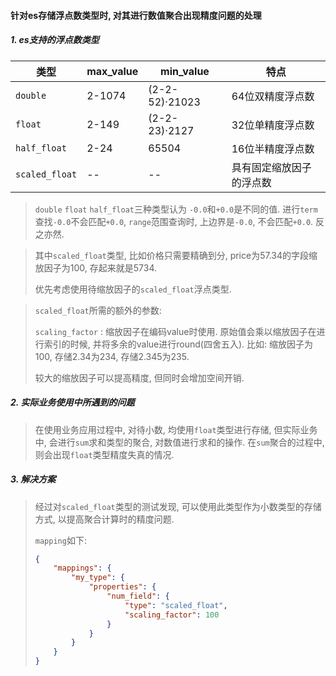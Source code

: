 #### 针对es存储浮点数类型时, 对其进行数值聚合出现精度问题的处理

##### 1. es支持的浮点数类型

| 类型           | max_value | min_value      | 特点                     |
| -------------- | --------- | -------------- | ------------------------ |
| `double`       | 2-1074    | (2-2-52)·21023 | 64位双精度浮点数         |
| `float`        | 2-149     | (2-2-23)·2127  | 32位单精度浮点数         |
| `half_float`   | 2-24      | 65504          | 16位半精度浮点数         |
| `scaled_float` | --        | --             | 具有固定缩放因子的浮点数 |

> `double` `float` `half_float`三种类型认为 `-0.0`和`+0.0`是不同的值. 进行`term`查找`-0.0`不会匹配`+0.0`, `range`范围查询时, 上边界是`-0.0`, 不会匹配`+0.0`. 反之亦然.

> 其中`scaled_float`类型, 比如价格只需要精确到分, price为57.34的字段缩放因子为100, 存起来就是5734.
>
> 优先考虑使用待缩放因子的`scaled_float`浮点类型.

> `scaled_float`所需的额外的参数:
>
> `scaling_factor` : 缩放因子在编码value时使用. 原始值会乘以缩放因子在进行索引的时候, 并将多余的value进行round(四舍五入). 比如: 缩放因子为100, 存储2.34为234, 存储2.345为235.
>
> 较大的缩放因子可以提高精度, 但同时会增加空间开销. 

##### 2. 实际业务使用中所遇到的问题

> 在使用业务应用过程中, 对待小数, 均使用`float`类型进行存储, 但实际业务中, 会进行`sum`求和类型的聚合, 对数值进行求和的操作. 在`sum`聚合的过程中, 则会出现`float`类型精度失真的情况. 

##### 3. 解决方案

> 经过对`scaled_float`类型的测试发现, 可以使用此类型作为小数类型的存储方式, 以提高聚合计算时的精度问题.
>
> `mapping`如下:
>
> ```json
> {
>     "mappings": {
>         "my_type": {
>             "properties": {
>                 "num_field": {
>                     "type": "scaled_float",
>                     "scaling_factor": 100
>                 }
>             }
>         }
>     }
> }
> ```

